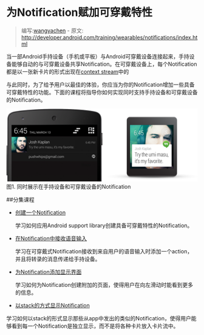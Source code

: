 # 为Notification赋加可穿戴特性

> 编写:[wangyachen](https://github.com/wangyacheng) - 原文: <http://developer.android.com/training/wearables/notifications/index.html>

当一部Android手持设备（手机或平板）与Android可穿戴设备连接起来，手持设备能够自动的与可穿戴设备共享Notification。在可穿戴设备上，每个Notification都是以一张新卡片的形式出现在[context stream](http://developer.android.com/design/wear/index.html)中的

与此同时，为了给予用户以最佳的体验，你应当为你的Notification增加一些具备可穿戴特性的功能。下面的课程将指导你如何实现同时支持手持设备和可穿戴设备的Notification。

![](notification_phone@2x.png)
图1. 同时展示在手持设备和可穿戴设备的Notification

##分集课程

* [创建一个Notification](creating.html)

  学习如何应用Android support library创建具备可穿戴特性的Notification。

* [在Notification中接收语音输入](voice-input.html)

  学习在可穿戴式Notification接收到来自用户的语音输入时添加一个action，并且将转录的消息传递给手持设备。

* [为Notification添加显示界面](pages.html)

  学习如何为Notification创建附加的页面，使得用户在向左滑动时能看到更多的信息。

* [以stack的方式显示Notification](stacks.html)

学习如何以stack的形式显示那些从app中发出的类似的Notification，使得用户能够看到每一个Notification是独立显示，而不是将各种卡片放入卡片流中。
